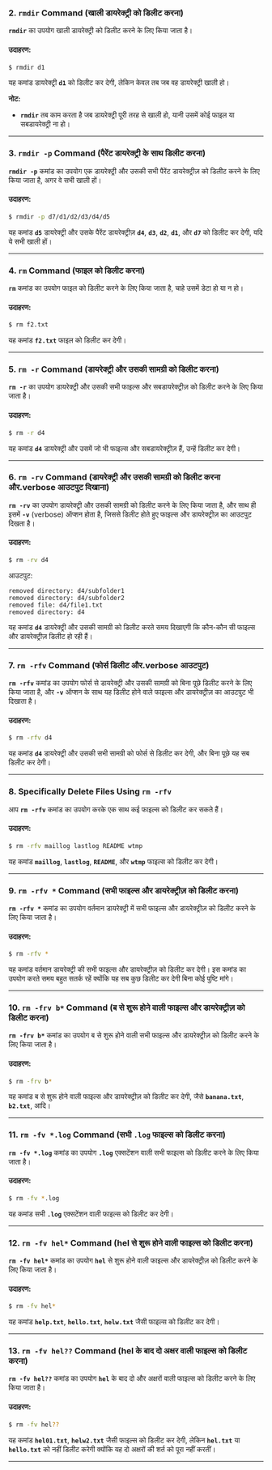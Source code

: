 ### 2. **`rmdir` Command** (खाली डायरेक्ट्री को डिलीट करना)

**`rmdir`** का उपयोग खाली डायरेक्ट्री को डिलीट करने के लिए किया जाता है।

#### उदाहरण:

```bash
$ rmdir d1
```

यह कमांड डायरेक्ट्री **`d1`** को डिलीट कर देगी, लेकिन केवल तब जब वह डायरेक्ट्री खाली हो।

**नोट:**  
- **`rmdir`** तब काम करता है जब डायरेक्ट्री पूरी तरह से खाली हो, यानी उसमें कोई फाइल या सबडायरेक्ट्री ना हो।

---

### 3. **`rmdir -p` Command** (पैरेंट डायरेक्ट्री के साथ डिलीट करना)

**`rmdir -p`** कमांड का उपयोग एक डायरेक्ट्री और उसकी सभी पैरेंट डायरेक्ट्रीज़ को डिलीट करने के लिए किया जाता है, अगर वे सभी खाली हों।

#### उदाहरण:

```bash
$ rmdir -p d7/d1/d2/d3/d4/d5
```

यह कमांड **`d5`** डायरेक्ट्री और उसके पैरेंट डायरेक्ट्रीज़ **`d4`**, **`d3`**, **`d2`**, **`d1`**, और **`d7`** को डिलीट कर देगी, यदि ये सभी खाली हों।

---

### 4. **`rm` Command** (फाइल को डिलीट करना)

**`rm`** कमांड का उपयोग फाइल को डिलीट करने के लिए किया जाता है, चाहे उसमें डेटा हो या न हो।

#### उदाहरण:

```bash
$ rm f2.txt
```

यह कमांड **`f2.txt`** फाइल को डिलीट कर देगी।

---

### 5. **`rm -r` Command** (डायरेक्ट्री और उसकी सामग्री को डिलीट करना)

**`rm -r`** का उपयोग डायरेक्ट्री और उसकी सभी फाइल्स और सबडायरेक्ट्रीज़ को डिलीट करने के लिए किया जाता है।

#### उदाहरण:

```bash
$ rm -r d4
```

यह कमांड **`d4`** डायरेक्ट्री और उसमें जो भी फाइल्स और सबडायरेक्ट्रीज़ हैं, उन्हें डिलीट कर देगी।

---

### 6. **`rm -rv` Command** (डायरेक्ट्री और उसकी सामग्री को डिलीट करना और.verbose आउटपुट दिखाना)

**`rm -rv`** का उपयोग डायरेक्ट्री और उसकी सामग्री को डिलीट करने के लिए किया जाता है, और साथ ही इसमें **`-v`** (verbose) ऑप्शन होता है, जिससे डिलीट होते हुए फाइल्स और डायरेक्ट्रीज़ का आउटपुट दिखता है।

#### उदाहरण:

```bash
$ rm -rv d4
```

आउटपुट:
```
removed directory: d4/subfolder1
removed directory: d4/subfolder2
removed file: d4/file1.txt
removed directory: d4
```

यह कमांड **`d4`** डायरेक्ट्री और उसकी सामग्री को डिलीट करते समय दिखाएगी कि कौन-कौन सी फाइल्स और डायरेक्ट्रीज़ डिलीट हो रही हैं।

---

### 7. **`rm -rfv` Command** (फोर्स डिलीट और.verbose आउटपुट)

**`rm -rfv`** कमांड का उपयोग फोर्स से डायरेक्ट्री और उसकी सामग्री को बिना पूछे डिलीट करने के लिए किया जाता है, और **`-v`** ऑप्शन के साथ यह डिलीट होने वाले फाइल्स और डायरेक्ट्रीज़ का आउटपुट भी दिखाता है।

#### उदाहरण:

```bash
$ rm -rfv d4
```

यह कमांड **`d4`** डायरेक्ट्री और उसकी सभी सामग्री को फोर्स से डिलीट कर देगी, और बिना पूछे यह सब डिलीट कर देगी।

---

### 8. **Specifically Delete Files Using `rm -rfv`**

आप **`rm -rfv`** कमांड का उपयोग करके एक साथ कई फाइल्स को डिलीट कर सकते हैं।

#### उदाहरण:

```bash
$ rm -rfv maillog lastlog README wtmp
```

यह कमांड **`maillog`**, **`lastlog`**, **`README`**, और **`wtmp`** फाइल्स को डिलीट कर देगी।

---

### 9. **`rm -rfv *` Command** (सभी फाइल्स और डायरेक्ट्रीज़ को डिलीट करना)

**`rm -rfv *`** कमांड का उपयोग वर्तमान डायरेक्ट्री में सभी फाइल्स और डायरेक्ट्रीज़ को डिलीट करने के लिए किया जाता है।

#### उदाहरण:

```bash
$ rm -rfv *
```

यह कमांड वर्तमान डायरेक्ट्री की सभी फाइल्स और डायरेक्ट्रीज़ को डिलीट कर देगी। इस कमांड का उपयोग करते समय बहुत सतर्क रहें क्योंकि यह सब कुछ डिलीट कर देगी बिना कोई पुष्टि मांगे।

---

### 10. **`rm -frv b*` Command** (ब से शुरू होने वाली फाइल्स और डायरेक्ट्रीज़ को डिलीट करना)

**`rm -frv b*`** कमांड का उपयोग ब से शुरू होने वाली सभी फाइल्स और डायरेक्ट्रीज़ को डिलीट करने के लिए किया जाता है।

#### उदाहरण:

```bash
$ rm -frv b*
```

यह कमांड ब से शुरू होने वाली फाइल्स और डायरेक्ट्रीज़ को डिलीट कर देगी, जैसे **`banana.txt`**, **`b2.txt`**, आदि।

---

### 11. **`rm -fv *.log` Command** (सभी `.log` फाइल्स को डिलीट करना)

**`rm -fv *.log`** कमांड का उपयोग **`.log`** एक्सटेंशन वाली सभी फाइल्स को डिलीट करने के लिए किया जाता है।

#### उदाहरण:

```bash
$ rm -fv *.log
```

यह कमांड सभी **`.log`** एक्सटेंशन वाली फाइल्स को डिलीट कर देगी।

---

### 12. **`rm -fv hel*` Command** (hel से शुरू होने वाली फाइल्स को डिलीट करना)

**`rm -fv hel*`** कमांड का उपयोग **`hel`** से शुरू होने वाली फाइल्स और डायरेक्ट्रीज़ को डिलीट करने के लिए किया जाता है।

#### उदाहरण:

```bash
$ rm -fv hel*
```

यह कमांड **`help.txt`**, **`hello.txt`**, **`helw.txt`** जैसी फाइल्स को डिलीट कर देगी।

---

### 13. **`rm -fv hel??` Command** (hel के बाद दो अक्षर वाली फाइल्स को डिलीट करना)

**`rm -fv hel??`** कमांड का उपयोग **`hel`** के बाद दो और अक्षरों वाली फाइल्स को डिलीट करने के लिए किया जाता है।

#### उदाहरण:

```bash
$ rm -fv hel??
```

यह कमांड **`hel01.txt`**, **`helw2.txt`** जैसी फाइल्स को डिलीट कर देगी, लेकिन **`hel.txt`** या **`hello.txt`** को नहीं डिलीट करेगी क्योंकि यह दो अक्षरों की शर्त को पूरा नहीं करतीं।

---
